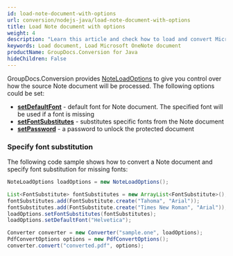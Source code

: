```yaml
---
id: load-note-document-with-options
url: conversion/nodejs-java/load-note-document-with-options
title: Load Note document with options
weight: 4
description: "Learn this article and check how to load and convert Microsoft OneNote documents with advanced options using GroupDocs.Conversion for Java API."
keywords: Load document, Load Microsoft OneNote document
productName: GroupDocs.Conversion for Java
hideChildren: False
---
```

GroupDocs.Conversion provides [NoteLoadOptions](#) to give you control over how the source Note document will be processed. The following options could be set:

*   **[setDefaultFont](#)** -  default font for Note document. The specified font will be used if a font is missing
*   **[setFontSubstitutes](#)** -  substitutes specific fonts from the Note document
*   **[setPassword](#)** - a password to unlock the protected document

### Specify font substitution

The following code sample shows how to convert a Note document and specify font substitution for missing fonts:

```java
NoteLoadOptions loadOptions = new NoteLoadOptions();

List<FontSubstitute> fontSubstitutes = new ArrayList<FontSubstitute>();
fontSubstitutes.add(FontSubstitute.create("Tahoma", "Arial"));
fontSubstitutes.add(FontSubstitute.create("Times New Roman", "Arial"));
loadOptions.setFontSubstitutes(fontSubstitutes);
loadOptions.setDefaultFont("Helvetica");

Converter converter = new Converter("sample.one", loadOptions);
PdfConvertOptions options = new PdfConvertOptions();
converter.convert("converted.pdf", options);
```
